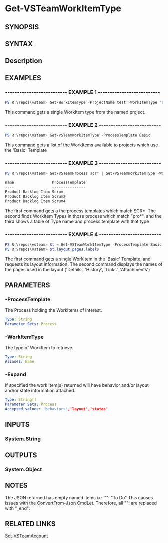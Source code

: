 <!-- #include "./common/header.md" -->

# Get-VSTeamWorkItemType

## SYNOPSIS

<!-- #include "./synopsis/Get-VSTeamWorkItemType.md" -->

## SYNTAX

## Description

<!-- #include "./synopsis/Get-VSTeamWorkItemType.md" -->

## EXAMPLES

### -------------------------- EXAMPLE 1 --------------------------

```PowerShell
PS R:\repos\vsteam> Get-WorkItemType -ProjectName test -WorkItemType 'Code Review Response'
```

This command gets a single WorkItem type from the named project.

### -------------------------- EXAMPLE 2 --------------------------

```PowerShell
PS R:\repos\vsteam> Get-VSTeamWorkItemType -ProcessTemplate Basic
```

This command gets a list of the WorkItems available to projects which use the 'Basic' Template

### -------------------------- EXAMPLE 3 --------------------------

```PowerShell
PS R:\repos\vsteam> Get-VSTeamProcess scr* | Get-VSTeamWorkItemType -WorkItemType pro* | ft name,processTemplate

name                 ProcessTemplate
----                 ---------------
Product Backlog Item Scrum
Product Backlog Item Scrum2
Product Backlog Item Scrum4

```

The first command gets a the process templates which match SCR*. The second finds WorkItem Types in those process which match "pro*", and the third shows a table of Type name and process template with that type

### -------------------------- EXAMPLE 4 --------------------------

```PowerShell
PS R:\repos\vsteam> $t = Get-VSTeamWorkItemType -ProcessTemplate Basic -WorkItemType Task -Expand layout
PS R:\repos\vsteam> $t.layout.pages.labels
```

The first command gets a single WorkItem in the 'Basic' Template, and requests its layout information. The second command displays the names of the pages used in the layout ('Details', 'History', 'Links', 'Attachments')

## PARAMETERS

<!-- #include "./params/projectName.md" -->

### -ProcessTemplate

The Process holding the WorkItems of interest.

```yaml
Type: String
Parameter Sets: Process
```

### -WorkItemType

The type of WorkItem to retrieve.

```yaml
Type: String
Aliases: Name
```

### -Expand

If specified the work item(s) returned will have behavior and/or layout and/or state information attached.

```yaml
Type: String[]
Parameter Sets: Process
Accepted values: 'behaviors','layout','states'
```

## INPUTS

### System.String

## OUTPUTS

### System.Object

## NOTES

The JSON returned has empty named items i.e.
"": "To Do"
This causes issues with the ConvertFrom-Json CmdLet.  Therefore, all "": are replaced with "_end":

## RELATED LINKS

[Set-VSTeamAccount](Set-VSTeamAccount.md)
